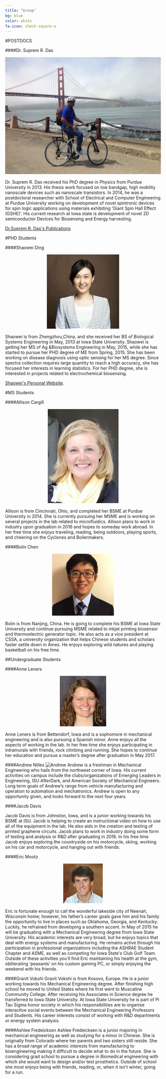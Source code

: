```yaml
---
title: "Group"
bg: blue
color: white
fa-icon: check-square-o
---
```


#POSTDOCS

####Dr. Suprem R. Das

<div style="text-align:center" markdown="1">

![group](img/SupremD.jpg)

</div>


Dr. Suprem R. Das received his PhD degree in Physics from Purdue University in 2013. His thesis work focused on low bandgap, high mobility nanoscale devices such as nanoscale transistors. In 2014, he was a postdoctoral researcher with School of Electrical and Computer Engineering at Purdue University working on development of novel spintronic devices for spin logic applications using materials exhibiting ‘Giant Spin Hall Effect (GSHE)’. His current research at Iowa state is development of novel 2D semiconductor Devices for Biosensing and Energy harvesting. 

[Dr.Suprem R. Das's Publications](https://scholar.google.com/citations?user=QOIYxUQAAAAJ&hl=en)

#PHD Students

####Shaowei Ding

<div style="text-align:center" markdown="1">

![group](img/swd.png)

</div>

Shaowei is from Zhengzhou,China, and she received her BS of Biological Systems Engineering in  May, 2013 at Iowa State University. Shaowei is getting her MS of Ag &Biosystems Engineering in  May, 2015, while she has started to pursue her PHD degree of ME from Spring, 2015. She has been working on disease diagnosis using optic sensing for her MS degree. Since spectra collection requires large quantity to reach a high accuracy, she has focused her interests in learning statistics. For her PHD degree, she is interested in projects related to electrochemical biosensing.

[Shaowei's Personal Website](http://shaoweiding.com).

#MS Students 

####Allison Cargill

<div style="text-align:center" markdown="1">

![group](img/AllisonCargill_headshot.jpg)

</div>


Allison is from Cincinnati, Ohio, and completed her BSME at Purdue University in 2014. She is currently pursuing her MSME and is working on several projects in the lab related to microfluidics. Allison plans to work in industry upon graduation in 2016 and hopes to someday work abroad. In her free time she enjoys traveling, reading, being outdoors, playing sports, and cheering on the Cyclones and Boilermakers.


####Bolin Chen

<div style="text-align:center" markdown="1">

![group](img/bolinchen.jpg)

</div>

Bolin is from Nanjing, China. He is going to complete his BSME at Iowa State University and continue pursuing MSME related to inkjet printing biosensor and thermoelectric generator topic.
He also acts as a vice president at CSSA, a university organization that helps Chinese students and scholars faster settle down in Ames. He enjoys exploring wild natures and playing basketball on his free time.

##Undergraduate Students

####Anne Leners
<div style="text-align:center" markdown="1">

![group](img/anne.jpg)

</div>
Anne Leners is from Bettendorf, Iowa and is a sophomore in mechanical engineering and is also pursuing a Spanish minor. Anne enjoys all the aspects of working in the lab. In her free time she enjoys participating in intramurals with friends, rock climbing and running. She hopes to continue her education and pursue a master’s degree after graduation in May 2017. 

####Andrew Nilles
![Andrew](img/andrew.jpg)
Andrew is a freshman in Mechanical Engineering who hails from the northwest corner of Iowa. His current activities on campus include the clubs/organizations of Emerging Leaders in Engineering, ISU AfterDark, and American Society of Mechanical Engineers. Long term goals of Andrew’s range from vehicle manufacturing and operation to automation and mechatronics. Andrew is open to any opportunity given, and looks forward to the next four years.

####Jacob Davis

Jacob Davis is from Johnston, Iowa, and is a junior working towards his BSME at ISU.  Jacob is helping to create an instructional video on how to use all of the equipment in the lab. He also aids in the creation and testing of printed graphene circuits.  Jacob plans to work in industry doing some form of testing and analysis or R&D after graduating in 2016.  In his free time Jacob enjoys exploring the countryside on his motorcycle, skiing, working on his car and motorcycle, and hanging out with friends.

####Eric Mootz
<div style="text-align:center" markdown="1">

![group](img/eric.jpeg)

</div>
Eric is fortunate enough to call the wonderful lakeside city of Neenah, Wisconsin home; however, his father’s career goals gave him and his family the opportunity to live in places such as Oklahoma, Georgia, and Kentucky. Luckily, he refrained from developing a southern accent. In May of 2015 he will be graduating with a Mechanical Engineering degree from Iowa State University. His academic interests are very broad, but he enjoys topics that deal with energy systems and manufacturing. He remains active through his participation in professional organizations including the ASHRAE Student Chapter and ASME, as well as competing for Iowa State's Club Golf Team. Outside of these activities you’ll find Eric maintaining his health at the gym, obliterating ‘peasants’ on his custom gaming PC, or simply enjoying the weekend with his friends. 

####Granit Vokshi
Granit Vokshi is from Kosovo, Europe. He is a junior working towards his Mechanical Engineering degree. After finishing high school he moved to United States where he first went to Muscatine Community College. After receiving his Associates in Science degree he transferred to  Iowa State University. At Iowa State University he is part of Pi Tau Sigma honor society in which his responsibilities are to organise interactive social events between the Mechanical Engineering Professors and Students. His career interests consist of working with R&D departments or energy system analysis.

####Ashlee Fredeicksen
Ashlee Fredeicksen is a junior majoring in mechanical engineering as well as studying for a minor in Chinese. She is originally from Colorado where her parents and two sisters still reside. She has a broad range of academic interests from manufacturing to bioengineering making it difficult to decide what to do in the future. She is considering grad school to pursue a degree in Biomedical engineering with which she would want to design and/or test prosthetics. Outside of school she most enjoys being with friends, reading, or, when it isn't winter, going for a run.



